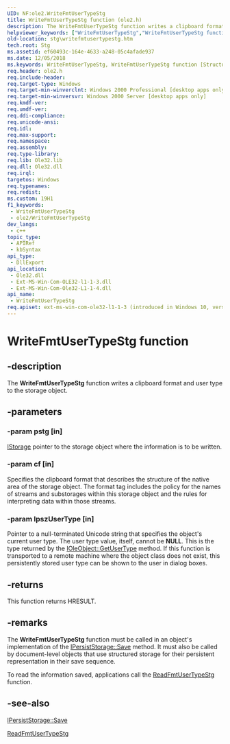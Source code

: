 ```yaml
---
UID: NF:ole2.WriteFmtUserTypeStg
title: WriteFmtUserTypeStg function (ole2.h)
description: The WriteFmtUserTypeStg function writes a clipboard format and user type to the storage object.
helpviewer_keywords: ["WriteFmtUserTypeStg","WriteFmtUserTypeStg function [Structured Storage]","_stg_writefmtusertypestg","ole2/WriteFmtUserTypeStg","stg.writefmtusertypestg"]
old-location: stg\writefmtusertypestg.htm
tech.root: Stg
ms.assetid: ef60493c-164e-4633-a248-05c4afade937
ms.date: 12/05/2018
ms.keywords: WriteFmtUserTypeStg, WriteFmtUserTypeStg function [Structured Storage], _stg_writefmtusertypestg, ole2/WriteFmtUserTypeStg, stg.writefmtusertypestg
req.header: ole2.h
req.include-header: 
req.target-type: Windows
req.target-min-winverclnt: Windows 2000 Professional [desktop apps only]
req.target-min-winversvr: Windows 2000 Server [desktop apps only]
req.kmdf-ver: 
req.umdf-ver: 
req.ddi-compliance: 
req.unicode-ansi: 
req.idl: 
req.max-support: 
req.namespace: 
req.assembly: 
req.type-library: 
req.lib: Ole32.lib
req.dll: Ole32.dll
req.irql: 
targetos: Windows
req.typenames: 
req.redist: 
ms.custom: 19H1
f1_keywords:
 - WriteFmtUserTypeStg
 - ole2/WriteFmtUserTypeStg
dev_langs:
 - c++
topic_type:
 - APIRef
 - kbSyntax
api_type:
 - DllExport
api_location:
 - Ole32.dll
 - Ext-MS-Win-Com-OLE32-l1-1-3.dll
 - Ext-MS-Win-Com-Ole32-L1-1-4.dll
api_name:
 - WriteFmtUserTypeStg
req.apiset: ext-ms-win-com-ole32-l1-1-3 (introduced in Windows 10, version 10.0.10240)
---
```


# WriteFmtUserTypeStg function


## -description

The <b>WriteFmtUserTypeStg</b> function writes a clipboard format and user type to the storage object.

## -parameters

### -param pstg [in]

<a href="/windows/desktop/api/objidl/nn-objidl-istorage">IStorage</a> pointer to the storage object where the information is to be written.

### -param cf [in]

Specifies the clipboard format that describes the structure of the native area of the storage object. The format tag includes the policy for the names of streams and substorages within this storage object and the rules for interpreting data within those streams.

### -param lpszUserType [in]

Pointer to a null-terminated Unicode string that specifies the object's current user type. The user type value, itself, cannot be <b>NULL</b>. This is the type returned by the 
<a href="/windows/desktop/api/oleidl/nf-oleidl-ioleobject-getusertype">IOleObject::GetUserType</a> method. If this function is transported to a remote machine where the object class does not exist, this persistently stored user type can be shown to the user in dialog boxes.

## -returns

This function returns HRESULT.

## -remarks

The 
<b>WriteFmtUserTypeStg</b> function must be called in an object's implementation of the 
<a href="/windows/desktop/api/objidl/nf-objidl-ipersiststorage-save">IPersistStorage::Save</a> method. It must also be called by document-level objects that use structured storage for their persistent representation in their save sequence.

To read the information saved, applications call the 
<a href="/windows/desktop/api/ole2/nf-ole2-readfmtusertypestg">ReadFmtUserTypeStg</a> function.

## -see-also

<a href="/windows/desktop/api/objidl/nf-objidl-ipersiststorage-save">IPersistStorage::Save</a>



<a href="/windows/desktop/api/ole2/nf-ole2-readfmtusertypestg">ReadFmtUserTypeStg</a>
